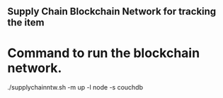 ## Supply Chain Blockchain Network for tracking the item 

# Command to run the blockchain network.
 ./supplychainntw.sh -m up  -l node -s couchdb

